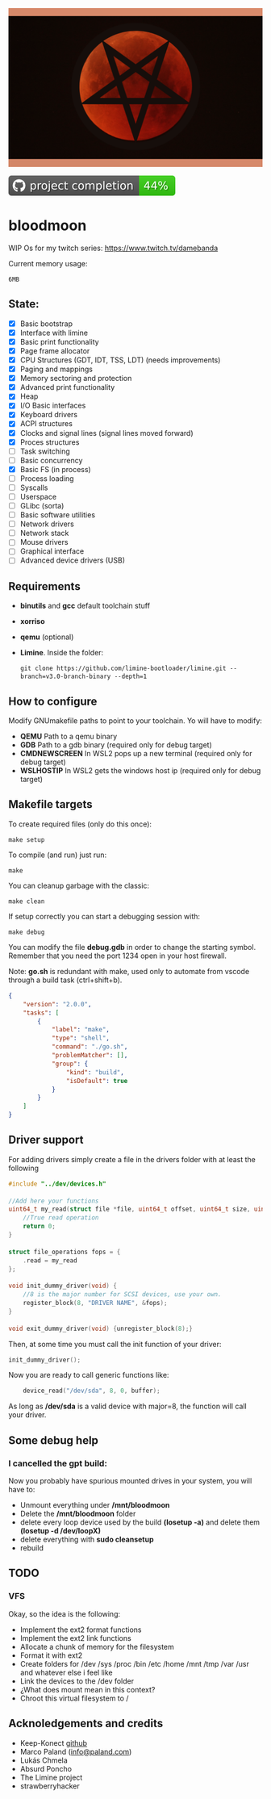 ![Logo](https://github.com/TretornESP/bloodmoon/raw/main/logo.png)

![Completion](https://github.com/TretornESP/bloodmoon/raw/main/badge.svg)

# bloodmoon


WIP Os for my twitch series: https://www.twitch.tv/damebanda

Current memory usage:
```
6MB
```

## State:

- [x] Basic bootstrap
- [x] Interface with limine
- [x] Basic print functionality
- [x] Page frame allocator
- [x] CPU Structures (GDT, IDT, TSS, LDT) (needs improvements)
- [x] Paging and mappings
- [x] Memory sectoring and protection
- [x] Advanced print functionality
- [x] Heap
- [x] I/O Basic interfaces
- [x] Keyboard drivers
- [x] ACPI structures
- [x] Clocks and signal lines (signal lines moved forward)
- [x] Proces structures
- [ ] Task switching
- [ ] Basic concurrency
- [x] Basic FS (in process)
- [ ] Process loading
- [ ] Syscalls
- [ ] Userspace
- [ ] GLibc (sorta)
- [ ] Basic software utilities
- [ ] Network drivers
- [ ] Network stack
- [ ] Mouse drivers
- [ ] Graphical interface
- [ ] Advanced device drivers (USB)

## Requirements

- **binutils** and **gcc** default toolchain stuff

- **xorriso**

- **qemu** (optional)


- **Limine**. Inside the folder:

      git clone https://github.com/limine-bootloader/limine.git --branch=v3.0-branch-binary --depth=1


## How to configure

Modify GNUmakefile paths to point to your toolchain.
Yo will have to modify:

- **QEMU** Path to a qemu binary
- **GDB** Path to a gdb binary (required only for debug target)
- **CMDNEWSCREEN** In WSL2 pops up a new terminal (required only for debug target)
- **WSLHOSTIP** In WSL2 gets the windows host ip (required only for debug target)

## Makefile targets

To create required files (only do this once):
    
    make setup

To compile (and run) just run:

    make

You can cleanup garbage with the classic:

    make clean

If setup correctly you can start a debugging session with:

    make debug

You can modify the file **debug.gdb** in order to change the starting symbol.
Remember that you need the port 1234 open in your host firewall.

Note: **go.sh** is redundant with make, used only to automate from vscode through
a build task (ctrl+shift+b).

```json
{
    "version": "2.0.0",
    "tasks": [
        {
            "label": "make",
            "type": "shell",
            "command": "./go.sh",
            "problemMatcher": [],
            "group": {
                "kind": "build",
                "isDefault": true
            }
        }
    ]
}
```

## Driver support

For adding drivers simply create a file in the drivers folder with at least the following

```c
#include "../dev/devices.h"

//Add here your functions
uint64_t my_read(struct file *file, uint64_t offset, uint64_t size, uint8_t *buffer) {
    //True read operation
    return 0;
}

struct file_operations fops = {
    .read = my_read
};

void init_dummy_driver(void) {
    //8 is the major number for SCSI devices, use your own.
    register_block(8, "DRIVER NAME", &fops);
}

void exit_dummy_driver(void) {unregister_block(8);}
```

Then, at some time you must call the init function of your driver:

```c
init_dummy_driver();

```

Now you are ready to call generic functions like:

```c
    device_read("/dev/sda", 8, 0, buffer);
```

As long as **/dev/sda** is a valid device with major=8, the function will call your driver.

## Some debug help

### I cancelled the gpt build:

Now you probably have spurious mounted drives in your system, you will have to:

- Unmount everything under **/mnt/bloodmoon**
- Delete the **/mnt/bloodmoon** folder
- delete every loop device used by the build **(losetup -a)** and delete them **(losetup -d /dev/loopX)**
- delete everything with **sudo cleansetup**
- rebuild

## TODO

### VFS

Okay, so the idea is the following:

- Implement the ext2 format functions
- Implement the ext2 link functions
- Allocate a chunk of memory for the filesystem
- Format it with ext2
- Create folders for /dev /sys /proc /bin /etc /home /mnt /tmp /var /usr and whatever else i feel like
- Link the devices to the /dev folder
- ¿What does mount mean in this context?
- Chroot this virtual filesystem to /

## Acknoledgements and credits

- Keep-Konect [github](https://github.com/Keep-Konect)
- Marco Paland (info@paland.com)
- Lukás Chmela
- Absurd Poncho
- The Limine project
- strawberryhacker